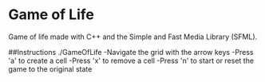 # Game of Life
Game of life made with C++ and the Simple and Fast Media Library (SFML).

##Instructions
./GameOfLife
-Navigate the grid with the arrow keys
-Press 'a' to create a cell
-Press 'x' to remove a cell
-Press 'n' to start or reset the game to the original state

